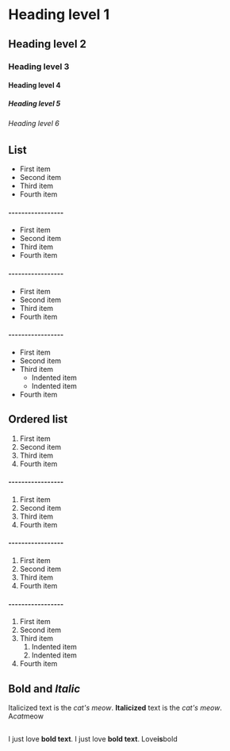# Heading level 1
## Heading level 2
### Heading level 3
#### Heading level 4
##### Heading level 5
###### Heading level 6

## List
- First item
- Second item
- Third item
- Fourth item
#### -----------------
* First item
* Second item
* Third item
* Fourth item
#### -----------------
+ First item
+ Second item
+ Third item
+ Fourth item
#### -----------------
- First item
- Second item
- Third item
    - Indented item
    - Indented item
- Fourth item

## Ordered list
1. First item
2. Second item
3. Third item
4. Fourth item
#### -----------------
1. First item
1. Second item
1. Third item
1. Fourth item
#### -----------------
1. First item
8. Second item
3. Third item
5. Fourth item
#### -----------------
1. First item
2. Second item
3. Third item
    1. Indented item
    2. Indented item
4. Fourth item


## Bold and *Italic*
Italicized text is the *cat's meow*.
**Italicized** text is the _cat's meow_.
A*cat*meow

## 
I just love **bold text**.
I just love __bold text__.
Love**is**bold

